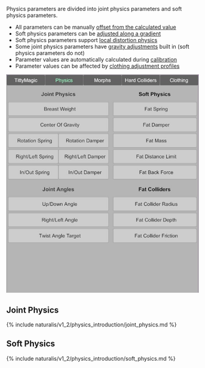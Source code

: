 Physics parameters are divided into joint physics parameters and soft physics parameters.

- All parameters can be manually [offset from the calculated value](../physics_offsets/)
- Soft physics parameters can be [adjusted along a gradient](../soft_physics_gradient/)
- Soft physics parameters support [local distortion physics](../local_distortion_physics/)
- Some joint physics parameters have [gravity adjustments](../gravity_physics/) built in (soft physics parameters do not)
- Parameter values are automatically calculated during [calibration](../about_calibration/)
- Parameter values can be affected by [clothing adjustment profiles](../clothing/)

![1_2_physics_window_ui.jpg](/assets/screens/naturalis/1_2_physics_window_ui.jpg)

## Joint Physics

{% include naturalis/v1_2/physics_introduction/joint_physics.md %}

## Soft Physics

{% include naturalis/v1_2/physics_introduction/soft_physics.md %}
